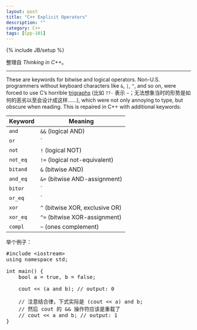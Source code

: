 ```yaml
---
layout: post
title: "C++ Explicit Operators"
description: ""
category: C++
tags: [Cpp-101]
---
```

{% include JB/setup %}

整理自 _Thinking in C++_。

-----

These are keywords for bitwise and logical operators. Non-U.S. programmers without keyboard characters like `&`, `|`, `^`, and so on, were forced to use C’s horrible [trigraphs](http://en.wikipedia.org/wiki/Digraphs_and_trigraphs) (比如 `??-` 表示 `~`；无法想象当时的形势是如何的恶劣以至会设计成这样……), which were not only annoying to type, but obscure when reading. This is repaired in C++ with additional keywords:

<!--
Keyword, Meaning
`and`, `&&` (logical AND)
`or`, `||` (logical OR)
`not`, `!` (logical NOT)
`not_eq`, `!=` (logical not-equivalent)
`bitand`, `&` (bitwise AND)
`and_eq`, `&=` (bitwise AND-assignment)
`bitor`, `|` (bitwise OR)
`or_eq`, `|=` (bitwise OR-assignment)
`xor`, `^` (bitwise XOR exclusive OR)
`xor_eq`, `^=` (bitwise XOR-assignment)
`compl`, `~` (ones complement)
-->

| Keyword  | Meaning                         |
|----------|---------------------------------|
| `and`    | `&&` (logical AND)              |
| `or`     | `||` (logical OR)               |
| `not`    | `!` (logical NOT)               |
| `not_eq` | `!=` (logical not-equivalent)   |
| `bitand` | `&` (bitwise AND)               |
| `and_eq` | `&=` (bitwise AND-assignment)   |
| `bitor`  | `|` (bitwise OR)                |
| `or_eq`  | `|=` (bitwise OR-assignment)    |
| `xor`    | `^` (bitwise XOR, exclusive OR) |
| `xor_eq` | `^=` (bitwise XOR-assignment)   |
| `compl`  | `~` (ones complement)           |

举个例子：

<pre class="prettyprint linenums">
#include &lt;iostream&gt;
using namespace std;

int main() {
	bool a = true, b = false;
	
	cout &lt;&lt; (a and b); // output: 0
	
	// 注意结合律，下式实际是 (cout &lt;&lt; a) and b;
	// 然后 cout 的 && 操作符应该是重载了 
	// cout &lt;&lt; a and b; // output: 1
}
</pre>